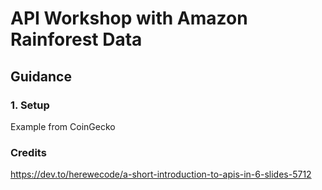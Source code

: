 # API Workshop with Amazon Rainforest Data

## Guidance

### 1. Setup

Example from CoinGecko


### Credits
https://dev.to/herewecode/a-short-introduction-to-apis-in-6-slides-5712